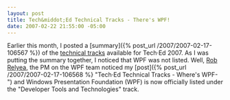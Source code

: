 ```yaml
---
layout: post
title: Tech&middot;Ed Technical Tracks - There's WPF!
date: 2007-02-22 21:55:00 -05:00
---
```


Earlier this month, I posted a [summary]({% post_url /2007/2007-02-17-106567 %}) of the [technical tracks](http://www.msteched.com/public/tracks.aspx) available for Tech·Ed 2007. As I was putting the summary together, I noticed that WPF was not listed. Well, [Rob Relyea,](http://rrelyea.spaces.live.com/) the PM on the WPF team noticed my [post]({% post_url /2007/2007-02-17-106568 %} "Tech·Ed Technical Tracks - Where's WPF-") and Windows Presentation Foundation (WPF) is now officially listed under the "Developer Tools and Technologies" track.
